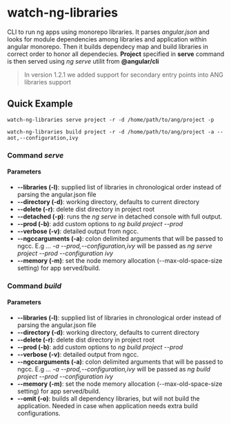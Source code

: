 # watch-ng-libraries

CLI to run ng apps using monorepo libraries. It parses _angular.json_ and looks for module dependencies among libraries and application within angular monorepo. Then it builds dependecy map and build libraries in correct order to honor all dependecies. **Project** specified in **serve** command is then served using _ng serve_ utilit from **@angular/cli**

> In version 1.2.1 we added support for secondary entry points into ANG libraries support
## Quick Example

    watch-ng-libraries serve project -r -d /home/path/to/ang/project -p

    watch-ng-libraries build project -r -d /home/path/to/ang/project -a --aot,--configuration,ivy

### Command *serve*

#### Parameters

- **--libraries (-l)**: supplied list of libraries in chronological order instead of parsing the angular.json file
- **--directory (-d)**: working directory, defaults to current directory
- **--delete (-r)**: delete dist directory in project root
- **--detached (-p)**: runs the _ng serve_ in detached console with full output.
- **--prod (-b)**: add custom options to _ng build project --prod_
- **--verbose (-v)**: detailed output from ngcc.
- **--ngccarguments (-a)**: colon delimited arguments that will be passed to ngcc. E.g *... -a --prod,--configuration,ivy* will be passed as *ng serve project --prod --configuration ivy*
- **--memory (-m)**: set the node memory allocation (--max-old-space-size setting) for app served/build.
### Command *build*

#### Parameters

- **--libraries (-l)**: supplied list of libraries in chronological order instead of parsing the angular.json file
- **--directory (-d)**: working directory, defaults to current directory
- **--delete (-r)**: delete dist directory in project root
- **--prod (-b)**: add custom options to _ng build project --prod_
- **--verbose (-v)**: detailed output from ngcc.
- **--ngccarguments (-a)**: colon delimited arguments that will be passed to ngcc. E.g *... -a --prod,--configuration,ivy* will be passed as *ng build project --prod --configuration ivy*
- **--memory (-m)**: set the node memory allocation (--max-old-space-size setting) for app served/build.
- **--omit (-o)**: builds all dependency libraries, but will not build the application. Needed in case when application needs extra build configurations.